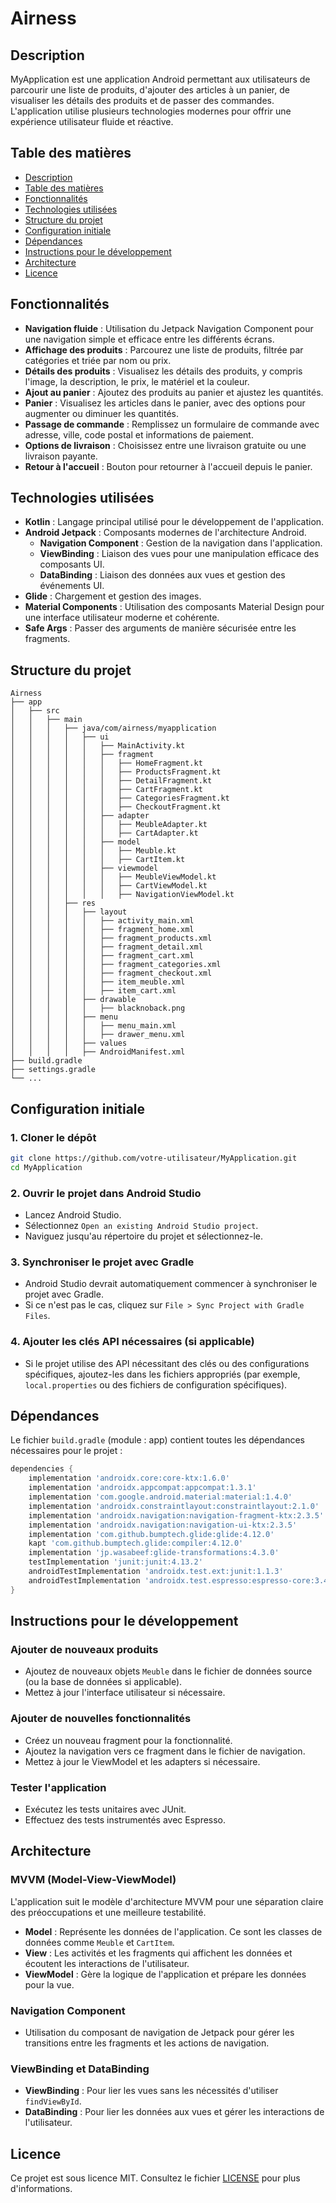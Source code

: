 # Airness

<!-- Note: Due to issues, the main code is in the dev branch -->
<!-- Link to JIRA: https://b3dev.atlassian.net/jira/software/projects/AIRNESS/ -->

## Description

MyApplication est une application Android permettant aux utilisateurs de parcourir une liste de produits, d'ajouter des articles à un panier, de visualiser les détails des produits et de passer des commandes. L'application utilise plusieurs technologies modernes pour offrir une expérience utilisateur fluide et réactive.

## Table des matières

- [Description](#description)
- [Table des matières](#table-des-matières)
- [Fonctionnalités](#fonctionnalités)
- [Technologies utilisées](#technologies-utilisées)
- [Structure du projet](#structure-du-projet)
- [Configuration initiale](#configuration-initiale)
- [Dépendances](#dépendances)
- [Instructions pour le développement](#instructions-pour-le-développement)
- [Architecture](#architecture)
- [Licence](#licence)

## Fonctionnalités

- **Navigation fluide** : Utilisation du Jetpack Navigation Component pour une navigation simple et efficace entre les différents écrans.
- **Affichage des produits** : Parcourez une liste de produits, filtrée par catégories et triée par nom ou prix.
- **Détails des produits** : Visualisez les détails des produits, y compris l'image, la description, le prix, le matériel et la couleur.
- **Ajout au panier** : Ajoutez des produits au panier et ajustez les quantités.
- **Panier** : Visualisez les articles dans le panier, avec des options pour augmenter ou diminuer les quantités.
- **Passage de commande** : Remplissez un formulaire de commande avec adresse, ville, code postal et informations de paiement.
- **Options de livraison** : Choisissez entre une livraison gratuite ou une livraison payante.
- **Retour à l'accueil** : Bouton pour retourner à l'accueil depuis le panier.

## Technologies utilisées

- **Kotlin** : Langage principal utilisé pour le développement de l'application.
- **Android Jetpack** : Composants modernes de l'architecture Android.
  - **Navigation Component** : Gestion de la navigation dans l'application.
  - **ViewBinding** : Liaison des vues pour une manipulation efficace des composants UI.
  - **DataBinding** : Liaison des données aux vues et gestion des événements UI.
- **Glide** : Chargement et gestion des images.
- **Material Components** : Utilisation des composants Material Design pour une interface utilisateur moderne et cohérente.
- **Safe Args** : Passer des arguments de manière sécurisée entre les fragments.

## Structure du projet

```
Airness
├── app
│   ├── src
│   │   ├── main
│   │   │   ├── java/com/airness/myapplication
│   │   │   │   ├── ui
│   │   │   │   │   ├── MainActivity.kt
│   │   │   │   │   ├── fragment
│   │   │   │   │   │   ├── HomeFragment.kt
│   │   │   │   │   │   ├── ProductsFragment.kt
│   │   │   │   │   │   ├── DetailFragment.kt
│   │   │   │   │   │   ├── CartFragment.kt
│   │   │   │   │   │   ├── CategoriesFragment.kt
│   │   │   │   │   │   ├── CheckoutFragment.kt
│   │   │   │   │   ├── adapter
│   │   │   │   │   │   ├── MeubleAdapter.kt
│   │   │   │   │   │   ├── CartAdapter.kt
│   │   │   │   │   ├── model
│   │   │   │   │   │   ├── Meuble.kt
│   │   │   │   │   │   ├── CartItem.kt
│   │   │   │   │   ├── viewmodel
│   │   │   │   │   │   ├── MeubleViewModel.kt
│   │   │   │   │   │   ├── CartViewModel.kt
│   │   │   │   │   │   ├── NavigationViewModel.kt
│   │   │   ├── res
│   │   │   │   ├── layout
│   │   │   │   │   ├── activity_main.xml
│   │   │   │   │   ├── fragment_home.xml
│   │   │   │   │   ├── fragment_products.xml
│   │   │   │   │   ├── fragment_detail.xml
│   │   │   │   │   ├── fragment_cart.xml
│   │   │   │   │   ├── fragment_categories.xml
│   │   │   │   │   ├── fragment_checkout.xml
│   │   │   │   │   ├── item_meuble.xml
│   │   │   │   │   ├── item_cart.xml
│   │   │   │   ├── drawable
│   │   │   │   │   ├── blacknoback.png
│   │   │   │   ├── menu
│   │   │   │   │   ├── menu_main.xml
│   │   │   │   │   ├── drawer_menu.xml
│   │   │   │   ├── values
│   │   │   │   ├── AndroidManifest.xml
├── build.gradle
├── settings.gradle
└── ...
```

## Configuration initiale

### 1. Cloner le dépôt

```bash
git clone https://github.com/votre-utilisateur/MyApplication.git
cd MyApplication
```

### 2. Ouvrir le projet dans Android Studio

- Lancez Android Studio.
- Sélectionnez `Open an existing Android Studio project`.
- Naviguez jusqu'au répertoire du projet et sélectionnez-le.

### 3. Synchroniser le projet avec Gradle

- Android Studio devrait automatiquement commencer à synchroniser le projet avec Gradle.
- Si ce n'est pas le cas, cliquez sur `File > Sync Project with Gradle Files`.

### 4. Ajouter les clés API nécessaires (si applicable)

- Si le projet utilise des API nécessitant des clés ou des configurations spécifiques, ajoutez-les dans les fichiers appropriés (par exemple, `local.properties` ou des fichiers de configuration spécifiques).

## Dépendances

Le fichier `build.gradle` (module : app) contient toutes les dépendances nécessaires pour le projet :

```groovy
dependencies {
    implementation 'androidx.core:core-ktx:1.6.0'
    implementation 'androidx.appcompat:appcompat:1.3.1'
    implementation 'com.google.android.material:material:1.4.0'
    implementation 'androidx.constraintlayout:constraintlayout:2.1.0'
    implementation 'androidx.navigation:navigation-fragment-ktx:2.3.5'
    implementation 'androidx.navigation:navigation-ui-ktx:2.3.5'
    implementation 'com.github.bumptech.glide:glide:4.12.0'
    kapt 'com.github.bumptech.glide:compiler:4.12.0'
    implementation 'jp.wasabeef:glide-transformations:4.3.0'
    testImplementation 'junit:junit:4.13.2'
    androidTestImplementation 'androidx.test.ext:junit:1.1.3'
    androidTestImplementation 'androidx.test.espresso:espresso-core:3.4.0'
}
```

## Instructions pour le développement

### Ajouter de nouveaux produits

- Ajoutez de nouveaux objets `Meuble` dans le fichier de données source (ou la base de données si applicable).
- Mettez à jour l'interface utilisateur si nécessaire.

### Ajouter de nouvelles fonctionnalités

- Créez un nouveau fragment pour la fonctionnalité.
- Ajoutez la navigation vers ce fragment dans le fichier de navigation.
- Mettez à jour le ViewModel et les adapters si nécessaire.

### Tester l'application

- Exécutez les tests unitaires avec JUnit.
- Effectuez des tests instrumentés avec Espresso.

## Architecture

### MVVM (Model-View-ViewModel)

L'application suit le modèle d'architecture MVVM pour une séparation claire des préoccupations et une meilleure testabilité.

- **Model** : Représente les données de l'application. Ce sont les classes de données comme `Meuble` et `CartItem`.
- **View** : Les activités et les fragments qui affichent les données et écoutent les interactions de l'utilisateur.
- **ViewModel** : Gère la logique de l'application et prépare les données pour la vue.

### Navigation Component

- Utilisation du composant de navigation de Jetpack pour gérer les transitions entre les fragments et les actions de navigation.

### ViewBinding et DataBinding

- **ViewBinding** : Pour lier les vues sans les nécessités d'utiliser `findViewById`.
- **DataBinding** : Pour lier les données aux vues et gérer les interactions de l'utilisateur.

## Licence

Ce projet est sous licence MIT. Consultez le fichier [LICENSE](LICENSE) pour plus d'informations.
```
